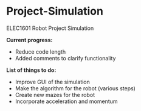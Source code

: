 # Project-Simulation
ELEC1601 Robot Project Simulation

**Current progress:**
* Reduce code length
* Added comments to clarify functionality


**List of things to do:**
* Improve GUI of the simulation
* Make the algorithm for the robot (various steps)
* Create new mazes for the robot
* Incorporate acceleration and momentum
